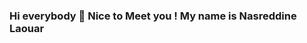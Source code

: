 ### Hi everybody 👋 Nice to Meet you ! My name is Nasreddine Laouar

<!--
**nasreddinelaouar/nasreddinelaouar** is a ✨ _special_ ✨ repository because its `README.md` (this file) appears on your GitHub profile.

- 🔭 I’m currently working as a Broadcast Enginnering Expert
- 🌱 I’m currently learning attending Level Up in Tech, a DevOps Engineering Cloud Bootcamp program where 
      I am learning the following skills through real-project and industry mentoring
- 📫 How to reach me:laouarn@hotmail.com
- 😄 Pronouns: He/Him
- ⚡ Fun fact: ...
-->
